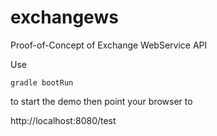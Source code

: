 exchangews
==========

Proof-of-Concept of Exchange WebService API


Use 

	gradle bootRun
	
to start the demo then point your browser to

http://localhost:8080/test
